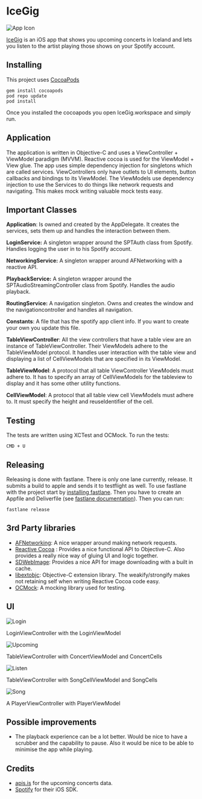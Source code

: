 IceGig
===============

![App Icon](https://s3.eu-west-2.amazonaws.com/hilmarbirgir/app_icon-256.png)

[IceGig](https://itunes.apple.com/us/app/icegig/id1216327579?ls=1&mt=8) is an iOS app that shows you upcoming concerts in Iceland and lets you listen to the artist playing those shows on your Spotify account.

Installing
----------
This project uses [CocoaPods](http://cocoapods.org/) 

    gem install cocoapods
    pod repo update
    pod install

Once you installed the cocoapods you open IceGig.workspace and simply run.

Application
----------
The application is written in Objective-C and uses a ViewController + ViewModel paradigm (MVVM). Reactive cocoa is used for the ViewModel + View glue. The app uses simple dependency injection for singletons which are called services. ViewControllers only have outlets to UI elements, button callbacks and bindings to its ViewModel. The ViewModels use dependency injection to use the Services to do things like network requests and navigating. This makes mock writing valuable mock tests easy.

Important Classes
----------
**Application**: Is owned and created by the AppDelegate. It creates the services, sets them up and handles the interaction between them.

**LoginService:** A singleton wrapper around the SPTAuth class from Spotify. Handles logging the user in to his Spotify account.

**NetworkingService:**  A singleton wrapper around AFNetworking with a reactive API.

**PlaybackService:** A singleton wrapper around the SPTAudioStreamingController class from Spotify. Handles the audio playback.

**RoutingService:** A navigation singleton. Owns and creates the window and the navigationcontroller and handles all navigation.

**Constants**: A file that has the spotify app client info. If you want to create your own you update this file.

**TableViewController**: All the view controllers that have a table view are an instance of TableViewController. Their ViewModels adhere to the TableViewModel protocol. It handles user interaction with the table view and displaying a list of CellViewModels that are specified in its ViewModel.

**TableViewModel**: A protocol that all table ViewController ViewModels must adhere to. It has to specify an array of CellViewModels for the tableview to display and it has some other utility functions.

**CellViewModel**: A protocol that all table view cell ViewModels must adhere to. It must specify the height and reuseIdentifier of the cell.


Testing
----------
The tests are written using XCTest and OCMock.  To run the tests:

    CMD + U

Releasing
----------
Releasing is done with fastlane. There is only one lane currently, release. It submits a build to apple and sends it to testflight as well. To use fastlane with the project start by [installing fastlane](https://docs.fastlane.tools/getting-started/ios/setup/). Then you have to create an Appfile and Deliverfile (see [fastlane documentation](https://docs.fastlane.tools/)). Then you can run: 

    fastlane release


3rd Party libraries
----------
* [AFNetworking](https://github.com/AFNetworking/AFNetworking): A nice wrapper around making network requests.
* [Reactive Cocoa](https://github.com/ReactiveCocoa/ReactiveObjC) : Provides a nice functional API to Objective-C. Also provides a really nice way of gluing UI and logic together.
* [SDWebImage](https://github.com/rs/SDWebImage): Provides a nice API for image downloading with a built in cache.
* [libextobjc](https://github.com/jspahrsummers/libextobjc): Objective-C extension library. The weakify/strongify makes not retaining self when writing Reactive Cocoa code easy.
* [OCMock](http://ocmock.org/): A mocking library used for testing.

UI
----------
![Login](https://s3.eu-west-2.amazonaws.com/hilmarbirgir/login-screen.png)

LoginViewController with the LoginViewModel

![Upcoming](https://s3.eu-west-2.amazonaws.com/hilmarbirgir/upcoming-screen.png)

TableViewController with ConcertViewModel and ConcertCells

![Listen](https://s3.eu-west-2.amazonaws.com/hilmarbirgir/artist-screen.png)

TableViewController with SongCellViewModel and SongCells

![Song](https://s3.eu-west-2.amazonaws.com/hilmarbirgir/play-screen.png)

A PlayerViewController with PlayerViewModel


Possible improvements
----------
* The playback experience can be a lot better. Would be nice to have a scrubber and the capability to pause. Also it would be nice to be able to minimise the app while playing.

Credits
----------
* [apis.is](http://apis.is) for the upcoming concerts data.
* [Spotify](http://spotify.com/) for their iOS SDK.